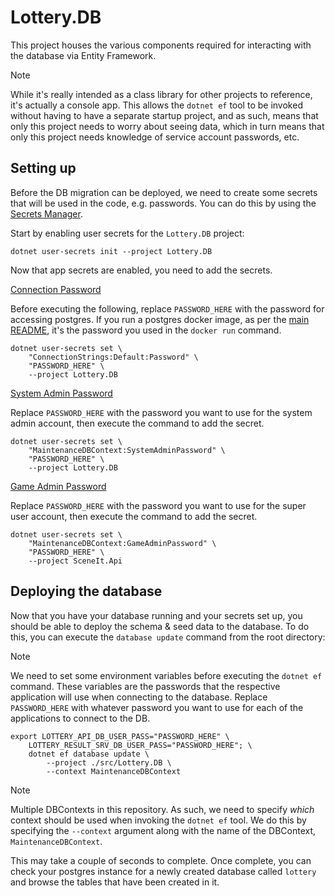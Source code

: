 # Lottery.DB

This project houses the various components required for interacting with the database via Entity Framework.

> [!NOTE]
> While it's really intended as a class library for other projects to reference, it's actually 
> a console app. This allows the `dotnet ef` tool to be invoked without having to have a separate startup project, and as such, means that only this project needs to worry about 
> seeing data, which in turn means that only this project needs knowledge of service 
> account passwords, etc.


## Setting up

Before the DB migration can be deployed, we need to create some secrets that will be used in the code, e.g. passwords. You can do this by using the [Secrets Manager](https://learn.microsoft.com/en-us/aspnet/core/security/app-secrets?#secret-manager).

Start by enabling user secrets for the `Lottery.DB` project:

```
dotnet user-secrets init --project Lottery.DB
```

Now that app secrets are enabled, you need to add the secrets. 

<ins>Connection Password</ins>

Before executing the following, replace `PASSWORD_HERE` with the password for accessing postgres. If you run a postgres docker image, as per the [main README](../../README.md), it's the password you used in the `docker run` command.

```
dotnet user-secrets set \
    "ConnectionStrings:Default:Password" \
    "PASSWORD_HERE" \
    --project Lottery.DB
```

<ins>System Admin Password</ins>

Replace `PASSWORD_HERE` with the password you want to use for the system admin account, then execute the command to add the secret.

```
dotnet user-secrets set \
    "MaintenanceDBContext:SystemAdminPassword" \
    "PASSWORD_HERE" \
    --project Lottery.DB
```

<ins>Game Admin Password</ins>

Replace `PASSWORD_HERE` with the password you want to use for the super user account, then execute the command to add the secret.

```
dotnet user-secrets set \
    "MaintenanceDBContext:GameAdminPassword" \
    "PASSWORD_HERE" \
    --project SceneIt.Api
```

## Deploying the database

Now that you have your database running and your secrets set up, you should be able to deploy the schema & seed data to the database. To do this, you can execute the `database update` command from the root directory:

> [!NOTE]
> We need to set some environment variables before executing the `dotnet ef` command.
> These variables are the passwords that the respective application will use when
> connecting to the database. Replace `PASSWORD_HERE` with whatever password you want
> to use for each of the applications to connect to the DB.

```
export LOTTERY_API_DB_USER_PASS="PASSWORD_HERE" \
    LOTTERY_RESULT_SRV_DB_USER_PASS="PASSWORD_HERE"; \
    dotnet ef database update \
        --project ./src/Lottery.DB \
        --context MaintenanceDBContext
```

> [!NOTE]
> Multiple DBContexts in this repository. As such, we need to specify *which* context should
> be used when invoking the `dotnet ef` tool. We do this by specifying the `--context` argument 
> along with the name of the DBContext, `MaintenanceDBContext`.

This may take a couple of seconds to complete. Once complete, you can check your postgres instance for a newly created database called `lottery` and browse the tables that have been created in it.